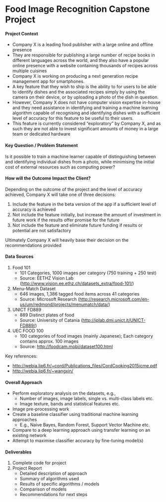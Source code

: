 # Food Image Recognition Capstone Project


#### Project Context

- Company X is a leading food publisher with a large online and offline presence
- They are responsible for publishing a large number of recipe books in different languages across the world, and they also have a popular online presence with a website containing thousands of recipes across multiple cuisines
- Company X is working on producing a next generation recipe management app for smartphones.
- A key feature that they wish to ship is the ability to for users to be able to identify dishes and the associated recipes simply by using the camera on their device, or by uploading a photo of the dish in question.
- However, Company X does not have computer vision expertise in-house and they need assistance in identifying and training a machine learning algorithm capable of recognising and identifying dishes with a sufficient level of accuracy for this feature to be useful to their users.
- This feature is currently considered “exploratory” by Company X, and as such they are not able to invest significant amounts of money in a large team or dedicated hardware

#### Key Question / Problem Statement

Is it possible to train a machine learner capable of distinguishing between and identifying individual dishes from a photo, while minimising the initial cost of external resources such as computing power?

#### How will the Outcome Impact the Client?

Depending on the outcome of the project and the level of accuracy achieved, Company X will take one of three decisions:
1. Include the feature in the beta version of the app if a sufficient level of accuracy is achieved
2. Not include the feature initially, but increase the amount of investment in future work if the results offer promise for the future
3. Not include the feature and eliminate future funding if results or potential are not satisfactory

Ultimately Company X will heavily base their decision on the recommendations provided

#### Data Sources

1. Food 101
    - 101 Categories, 1000 images per category (750 training + 250 test)
    - Source: EETHZ Vision Lab (http://www.vision.ee.ethz.ch/datasets_extra/food-101/)
2. Menu-Match Dataset
    - 646 images, 1,386 tagged food items across 41 categories
    - Source: Microsoft Research
(http://research.microsoft.com/en-us/um/redmond/projects/menumatch/data/)
3. UNICT FD889
    - 889 Distinct plates of food
    - Source: University of Catania (http://iplab.dmi.unict.it/UNICT-FD889/)
4. UEC FOOD 100
    - 100 categories of food images (mainly Japanese); Each category contains approx. 100 images
    - Source: http://foodcam.mobi/dataset100.html

Key references:
- http://webia.lip6.fr/~cord/Publications_files/CordCooking2015icme.pdf
- http://webia.lip6.fr/~wangxin/

#### Overall Approach

- Perform exploratory analysis on the datasets, e.g.,
    - Number of images, image labels, single vs. multi-class labels etc.
    - Image texture, bands and statistical features etc.
- Image pre-processing work
- Create a baseline classifier using traditional machine learning approaches
    - E.g., Naive Bayes, Random Forest, Support Vector Machine etc.
- Compare to a deep learning approach using transfer learning on an existing network
- Attempt to maximise classifier accuracy by fine-tuning model(s)

#### Deliverables

1. Complete code for project
2. Project Report
    - Detailed description of approach
    - Summary of algorithms used
    - Results of specific algorithms / models
    - Comparison of models
    - Recommendations for next steps

